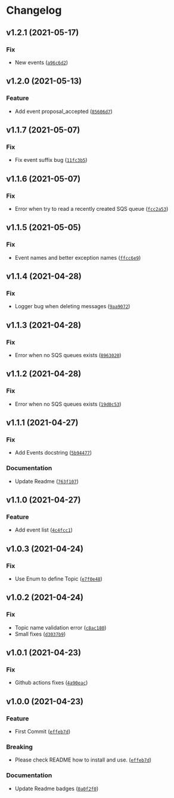 # Changelog

<!--next-version-placeholder-->

## v1.2.1 (2021-05-17)
### Fix
* New events ([`a96c6d2`](https://github.com/access55/subdivisions/commit/a96c6d22d550f33fb4fb4a63c3f32f7ee3738b32))

## v1.2.0 (2021-05-13)
### Feature
* Add event proposal_accepted ([`85606d7`](https://github.com/access55/subdivisions/commit/85606d7319fd6144dfdb9d6e2bfd3e7341f39bcb))

## v1.1.7 (2021-05-07)
### Fix
* Fix event suffix bug ([`11fc3b5`](https://github.com/access55/subdivisions/commit/11fc3b5c7cfe7491b69f390061241b5ee43af373))

## v1.1.6 (2021-05-07)
### Fix
* Error when try to read a recently created SQS queue ([`fcc2a53`](https://github.com/access55/subdivisions/commit/fcc2a538b1c1c2d22180dd74178f95424f878dba))

## v1.1.5 (2021-05-05)
### Fix
* Event names and better exception names ([`ffcc6e9`](https://github.com/access55/subdivisions/commit/ffcc6e903fd14d2ec3ff5383ff31b3db3997f683))

## v1.1.4 (2021-04-28)
### Fix
* Logger bug when deleting messages ([`9aa9072`](https://github.com/access55/subdivisions/commit/9aa907205af615fb5e237bdce1094f025998dc3c))

## v1.1.3 (2021-04-28)
### Fix
* Error when no SQS queues exists ([`8963020`](https://github.com/access55/subdivisions/commit/89630201c17301bf47d211d218cce2e71d779b0d))

## v1.1.2 (2021-04-28)
### Fix
* Error when no SQS queues exists ([`19d0c53`](https://github.com/access55/subdivisions/commit/19d0c538a3f05cde5e53709f74e3ef2e1da6f395))

## v1.1.1 (2021-04-27)
### Fix
* Add Events docstring ([`5b94477`](https://github.com/access55/subdivisions/commit/5b94477457f37dff938b261be8db32a3ba49f803))

### Documentation
* Update Readme ([`763f107`](https://github.com/access55/subdivisions/commit/763f10750252d82e2500193f73455e71449dc056))

## v1.1.0 (2021-04-27)
### Feature
* Add event list ([`4c4fcc1`](https://github.com/access55/subdivisions/commit/4c4fcc11ff850f4fff50da040c8fec88f52ab714))

## v1.0.3 (2021-04-24)
### Fix
* Use Enum to define Topic ([`e7f0e48`](https://github.com/access55/subdivisions/commit/e7f0e4855e60b2a2de9522f3552624934867cf37))

## v1.0.2 (2021-04-24)
### Fix
* Topic name validation error ([`c8ac180`](https://github.com/access55/subdivisions/commit/c8ac1800b447c75395a811b0f60f4d4ea7895a65))
* Small fixes ([`d3037b9`](https://github.com/access55/subdivisions/commit/d3037b94d609927b4a128c3f7600db73c470f5e6))

## v1.0.1 (2021-04-23)
### Fix
* Github actions fixes ([`4a90eac`](https://github.com/access55/subdivisions/commit/4a90eac52351304289adc042b4906e07ab8e3855))

## v1.0.0 (2021-04-23)
### Feature
* First Commit ([`effeb7d`](https://github.com/access55/subdivisions/commit/effeb7d3c412a22e707c4ce390c41dd56b1cd219))

### Breaking
* Please check README how to install and use. ([`effeb7d`](https://github.com/access55/subdivisions/commit/effeb7d3c412a22e707c4ce390c41dd56b1cd219))

### Documentation
* Update Readme badges ([`0a0f2f0`](https://github.com/access55/subdivisions/commit/0a0f2f0e0ad10e9d95c496599de9feea6ede0ae1))
